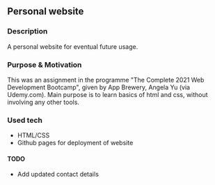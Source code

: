 ## Personal website

### Description 
A personal website for eventual future usage. 

### Purpose & Motivation
This was an assignment in the programme "The Complete 2021 Web Development Bootcamp", given by App Brewery, Angela Yu (via Udemy.com).
Main purpose is to learn basics of html and css, without involving any other tools. 

### Used tech
- HTML/CSS
- Github pages for deployment of website

#### TODO
- Add updated contact details
